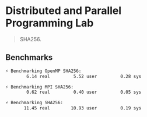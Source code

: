 # Distributed and Parallel Programming Lab

> SHA256.

## Benchmarks

```bash
⚡ Benchmarking OpenMP SHA256:
        6.14 real         5.52 user         0.28 sys

⚡ Benchmarking MPI SHA256:
        0.62 real         0.40 user         0.05 sys

⚡ Benchmarking SHA256:
       11.45 real        10.93 user         0.19 sys
```
